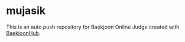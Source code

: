 # mujasik
This is an auto push repository for Baekjoon Online Judge created with [BaekjoonHub](https://github.com/BaekjoonHub/BaekjoonHub).
